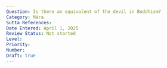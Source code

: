 ```yaml
---
Question: Is there an equivalent of the devil in Buddhism?
Category: Māra
Sutta References:
Date Entered: April 1, 2025
Review Status: Not started
Level: 
Priority: 
Number: 
Draft: true
---
```

